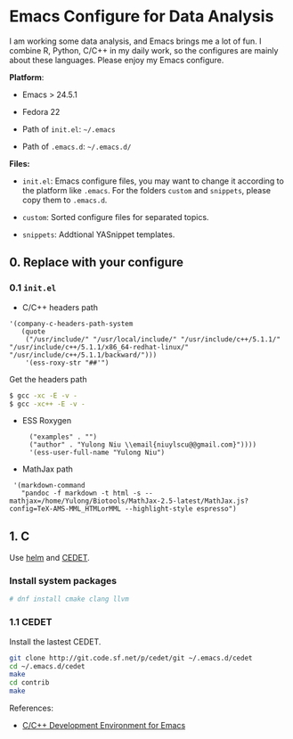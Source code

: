 # Emacs Configure for Data Analysis #

I am working some data analysis, and Emacs brings me a lot of fun. I combine R, Python, C/C++ in my daily work, so the configures are mainly about these languages. Please enjoy my Emacs configure.

**Platform**:

* Emacs > 24.5.1

* Fedora 22

* Path of `init.el`: `~/.emacs`

* Path of `.emacs.d`: `~/.emacs.d/`

**Files:**
* `init.el`: Emacs configure files, you may want to change it according to the platform like `.emacs`. For the folders `custom` and `snippets`, please copy them to `.emacs.d`.

* `custom`: Sorted configure files for separated topics.

* `snippets`: Addtional YASnippet templates.

## 0. Replace with your configure ##

### 0.1 `init.el` ###

* C/C++ headers path

``` emacs
'(company-c-headers-path-system
   (quote
    ("/usr/include/" "/usr/local/include/" "/usr/include/c++/5.1.1/" "/usr/include/c++/5.1.1/x86_64-redhat-linux/" "/usr/include/c++/5.1.1/backward/")))
    '(ess-roxy-str "##'")
```

Get the headers path

``` bash
$ gcc -xc -E -v -
$ gcc -xc++ -E -v -
```

* ESS Roxygen


``` emacs
     ("examples" . "")
     ("author" . "Yulong Niu \\email{niuylscu@@gmail.com}"))))
     '(ess-user-full-name "Yulong Niu")
```

* MathJax path

``` emacs
 '(markdown-command
   "pandoc -f markdown -t html -s --mathjax=/home/Yulong/Biotools/MathJax-2.5-latest/MathJax.js?config=TeX-AMS-MML_HTMLorMML --highlight-style espresso")
```


## 1. C ##

Use [helm](https://github.com/emacs-helm/helm) and [CEDET](http://cedet.sourceforge.net/). 

### Install system packages ###

``` bash
# dnf install cmake clang llvm
```

### 1.1 CEDET ###

Install the lastest CEDET.

``` bash
git clone http://git.code.sf.net/p/cedet/git ~/.emacs.d/cedet
cd ~/.emacs.d/cedet
make
cd contrib
make
```






References:

* [C/C++ Development Environment for Emacs](https://tuhdo.github.io/c-ide.html) 




